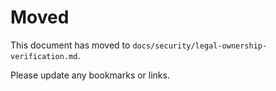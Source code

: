 # Moved

This document has moved to `docs/security/legal-ownership-verification.md`.

Please update any bookmarks or links.